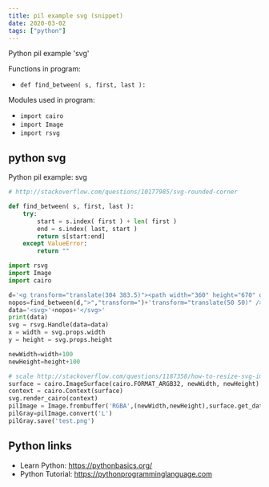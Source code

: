 ```yaml
---
title: pil example svg (snippet)
date: 2020-03-02
tags: ["python"]
---
```

Python pil example 'svg'

Functions in program: 
* `def find_between( s, first, last ):`

Modules used in program: 
* `import cairo`
* `import Image`
* `import rsvg`

## python svg

Python pil example: svg

```python
# http://stackoverflow.com/questions/10177985/svg-rounded-corner

def find_between( s, first, last ):
    try:
        start = s.index( first ) + len( first )
        end = s.index( last, start )
        return s[start:end]
    except ValueError:
        return ""

import rsvg
import Image
import cairo

d='<g transform="translate(304 383.5)"><path width="360" height="670" d="M 14 4 L 14 40 L 14 50" style="stroke: rgb(50,50,255); stroke-width: 10; fill: none; opacity: 1; " stroke-linejoin="round"  transform="translate(-18 -33.5)" /></g>'
nopos=find_between(d,">","transform=")+'transform="translate(50 50)" />'
data='<svg>'+nopos+'</svg>'
print(data)
svg = rsvg.Handle(data=data)
x = width = svg.props.width
y = height = svg.props.height

newWidth=width+100
newHeight=height+100

# scale http://stackoverflow.com/questions/1187358/how-to-resize-svg-image-file-using-librsvg-python-binding
surface = cairo.ImageSurface(cairo.FORMAT_ARGB32, newWidth, newHeight)
context = cairo.Context(surface)
svg.render_cairo(context)
pilImage = Image.frombuffer('RGBA',(newWidth,newHeight),surface.get_data(),'raw','RGBA',0,1)
pilGray=pilImage.convert('L')
pilGray.save('test.png')


```

## Python links

- Learn Python: https://pythonbasics.org/
- Python Tutorial: https://pythonprogramminglanguage.com
